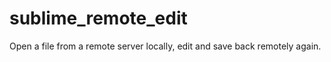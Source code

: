 sublime_remote_edit
===================

Open a file from a remote server locally, edit and save back remotely again.

